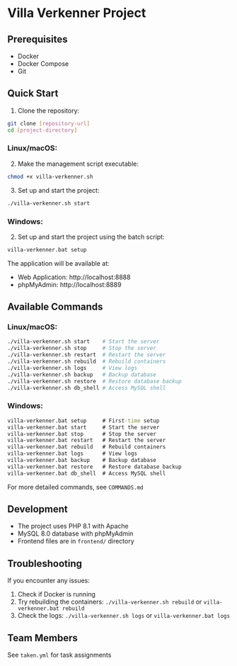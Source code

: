 # Villa Verkenner Project

## Prerequisites
- Docker
- Docker Compose
- Git

## Quick Start
1. Clone the repository:
```bash
git clone [repository-url]
cd [project-directory]
```

### Linux/macOS:
2. Make the management script executable:
```bash
chmod +x villa-verkenner.sh
```

3. Set up and start the project:
```bash
./villa-verkenner.sh start
```

### Windows:
2. Set up and start the project using the batch script:
```cmd
villa-verkenner.bat setup
```

The application will be available at:
- Web Application: http://localhost:8888
- phpMyAdmin: http://localhost:8889

## Available Commands

### Linux/macOS:
```bash
./villa-verkenner.sh start    # Start the server
./villa-verkenner.sh stop     # Stop the server
./villa-verkenner.sh restart  # Restart the server
./villa-verkenner.sh rebuild  # Rebuild containers
./villa-verkenner.sh logs     # View logs
./villa-verkenner.sh backup   # Backup database
./villa-verkenner.sh restore  # Restore database backup
./villa-verkenner.sh db_shell # Access MySQL shell
```

### Windows:
```cmd
villa-verkenner.bat setup     # First-time setup
villa-verkenner.bat start     # Start the server
villa-verkenner.bat stop      # Stop the server
villa-verkenner.bat restart   # Restart the server
villa-verkenner.bat rebuild   # Rebuild containers
villa-verkenner.bat logs      # View logs
villa-verkenner.bat backup    # Backup database
villa-verkenner.bat restore   # Restore database backup
villa-verkenner.bat db_shell  # Access MySQL shell
```

For more detailed commands, see `COMMANDS.md`

## Development
- The project uses PHP 8.1 with Apache
- MySQL 8.0 database with phpMyAdmin
- Frontend files are in `frontend/` directory

## Troubleshooting
If you encounter any issues:
1. Check if Docker is running
2. Try rebuilding the containers: `./villa-verkenner.sh rebuild` or `villa-verkenner.bat rebuild`
3. Check the logs: `./villa-verkenner.sh logs` or `villa-verkenner.bat logs`

## Team Members
See `taken.yml` for task assignments 